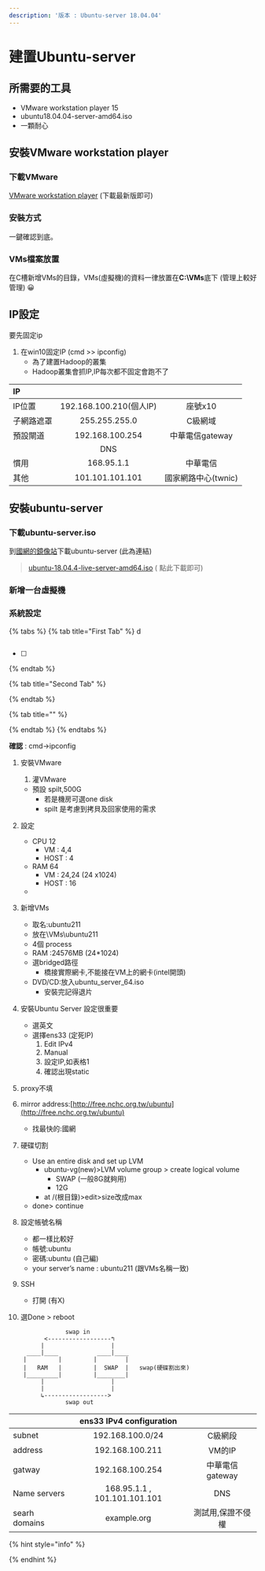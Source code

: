 ```yaml
---
description: '版本 : Ubuntu-server 18.04.04'
---
```


# 建置Ubuntu-server

## 所需要的工具

* VMware workstation player 15
* ubuntu18.04.04-server-amd64.iso
* 一顆耐心

## 安裝VMware workstation player

### 下載VMware

[VMware workstation player](https://www.vmware.com/tw/products/workstation-player/workstation-player-evaluation.html)  \(下載最新版即可\)

### 安裝方式

一鍵確認到底。

### VMs檔案放置

在C槽新增VMs的目錄，VMs\(虛擬機\)的資料一律放置在**C:\VMs**底下 \(管理上較好管理\) 😀 

## IP設定

要先固定ip

1. 在win10固定IP \(cmd &gt;&gt; ipconfig\)
   * 為了建置Hadoop的叢集
   * Hadoop叢集會抓IP,IP每次都不固定會跑不了

| IP |  |  |
| :--- | :---: | :---: |
| IP位置 | 192.168.100.210\(個人IP\) | 座號x10 |
| 子網路遮罩 | 255.255.255.0 | C級網域 |
| 預設閘道 | 192.168.100.254 | 中華電信gateway |
|  | DNS |  |
| 慣用 | 168.95.1.1 | 中華電信 |
| 其他 | 101.101.101.101 | 國家網路中心\(twnic\) |

## 安裝ubuntu-server

### 下載ubuntu-server.iso

到[國網的鏡像站](https://free.nchc.org.tw/ubuntu-cd/bionic/)下載ubuntu-server   \(此為連結\)

> [ubuntu-18.04.4-live-server-amd64.iso](https://free.nchc.org.tw/ubuntu-cd/bionic/ubuntu-18.04.4-live-server-amd64.iso)  \( 點此下載即可\)

### 新增一台虛擬機

### 系統設定

{% tabs %}
{% tab title="First Tab" %}
d

```text

```

* [ ] 
{% endtab %}

{% tab title="Second Tab" %}

{% endtab %}

{% tab title="" %}

{% endtab %}
{% endtabs %}

**確認** : cmd-&gt;ipconfig

1. 安裝VMware
   1. 灌VMware

   * 預設 spilt,500G
     * 若是機房可選one disk
     * spilt 是考慮到拷貝及回家使用的需求
2. 設定
   * CPU 12
     * VM : 4,4
     * HOST : 4
   * RAM 64
     * VM : 24,24 \(24 x1024\)
     * HOST : 16
   * 
3. 新增VMs
   * 取名:ubuntu211
   * 放在\VMs\ubuntu211
   * 4個 process
   * RAM :24576MB \(24\*1024\)
   * 選bridged路徑
     * 橋接實際網卡,不能接在VM上的網卡\(intel開頭\)
   * DVD/CD:放入ubuntu\_server\_64.iso
     * 安裝完記得退片
4. 安裝Ubuntu Server 設定很重要
   * 選英文
   * 選擇ens33 \(定死IP\)
     1. Edit IPv4
     2. Manual
     3. 設定IP,如表格1
     4. 確認出現static



1. proxy不填
2. mirror address:[http://free.nchc.org.tw/ubuntu](http://free.nchc.org.tw/ubuntu)
   * 找最快的:國網
3. 硬碟切割
   * Use an entire disk and set up LVM
     * ubuntu-vg\(new\)&gt;LVM volume group &gt; create logical volume
       * SWAP \(一般8G就夠用\)
       * 12G
     * at /\(根目錄\)&gt;edit&gt;size改成max
   * done&gt; continue
4. 設定帳號名稱
   * 都一樣比較好
   * 帳號:ubuntu
   * 密碼:ubuntu \(自己編\)
   * your server’s name : ubuntu211 \(跟VMs名稱一致\)
5. SSH
   * 打開 \(有X\)
6. 選Done &gt; reboot

```text
                swap in
          <------------------↰
         |                   |
     ____|____           ____|____
    |         |         |        |
    |   RAM   |         |  SWAP  |   swap(硬碟割出來)
    |_________|         |________|
         |                   |
         |                   |
         ↳------------------>
                swap out
```

|   | ens33 IPv4 configuration |  |
| :--- | :---: | :---: |
| subnet | 192.168.100.0/24 | C級網段 |
| address | 192.168.100.211 | VM的IP |
| gatway | 192.168.100.254 | 中華電信gateway |
| Name servers | 168.95.1.1 , 101.101.101.101 | DNS |
| searh domains | example.org | 測試用,保證不侵權 |



{% hint style="info" %}

{% endhint %}

### 



